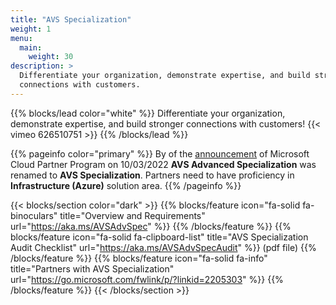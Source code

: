 ```yaml
---
title: "AVS Specialization"
weight: 1
menu:
  main:
    weight: 30
description: >
  Differentiate your organization, demonstrate expertise, and build stronger
  connections with customers.
---
```


{{% blocks/lead color="white" %}} Differentiate your organization, demonstrate
expertise, and build stronger connections with customers!
{{< vimeo 626510751 >}}
{{% /blocks/lead %}}

{{% pageinfo color="primary" %}}
By of the [announcement](https://www.microsoft.com/en-us/us-partner-blog/2022/10/04/the-new-microsoft-cloud-partner-program-is-live-2/) of Microsoft Cloud Partner Program on 10/03/2022 **AVS Advanced Specialization** was renamed to **AVS Specialization**. Partners need to have proficiency in **Infrastructure (Azure)** solution area.
{{% /pageinfo %}}

{{< blocks/section color="dark" >}}
{{% blocks/feature icon="fa-solid fa-binoculars" title="Overview and Requirements" url="https://aka.ms/AVSAdvSpec" %}}
{{% /blocks/feature %}}
{{% blocks/feature icon="fa-solid fa-clipboard-list" title="AVS Specialization Audit Checklist" url="https://aka.ms/AVSAdvSpecAudit" %}}
(pdf file)
{{% /blocks/feature %}}
{{% blocks/feature icon="fa-solid fa-info" title="Partners with AVS Specialization"  url="https://go.microsoft.com/fwlink/p/?linkid=2205303" %}} 
{{% /blocks/feature %}}
{{< /blocks/section >}}

